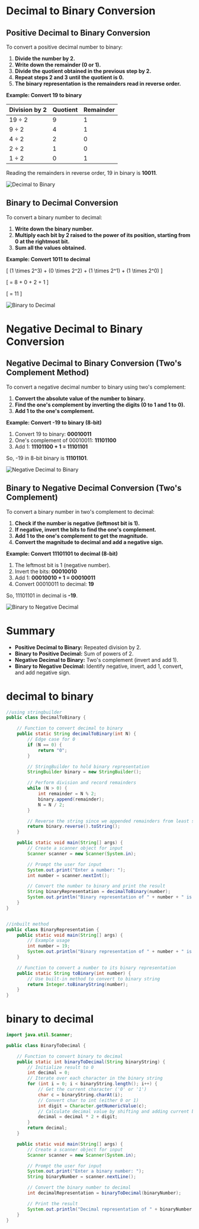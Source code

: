 # Decimal to Binary Conversion

## Positive Decimal to Binary Conversion
To convert a positive decimal number to binary:
1. **Divide the number by 2.**
2. **Write down the remainder (0 or 1).**
3. **Divide the quotient obtained in the previous step by 2.**
4. **Repeat steps 2 and 3 until the quotient is 0.**
5. **The binary representation is the remainders read in reverse order.**

**Example: Convert 19 to binary**

| Division by 2 | Quotient | Remainder |
|---------------|----------|-----------|
| 19 ÷ 2        | 9        | 1         |
| 9 ÷ 2         | 4        | 1         |
| 4 ÷ 2         | 2        | 0         |
| 2 ÷ 2         | 1        | 0         |
| 1 ÷ 2         | 0        | 1         |

Reading the remainders in reverse order, 19 in binary is **10011**.

![Decimal to Binary](https://i.imgur.com/7VXszVh.png)

## Binary to Decimal Conversion
To convert a binary number to decimal:
1. **Write down the binary number.**
2. **Multiply each bit by 2 raised to the power of its position, starting from 0 at the rightmost bit.**
3. **Sum all the values obtained.**

**Example: Convert 1011 to decimal**

\[ (1 \times 2^3) + (0 \times 2^2) + (1 \times 2^1) + (1 \times 2^0) \]

\[ = 8 + 0 + 2 + 1 \]

\[ = 11 \]

![Binary to Decimal](https://i.imgur.com/6RjnsMI.png)

# Negative Decimal to Binary Conversion

## Negative Decimal to Binary Conversion (Two's Complement Method)
To convert a negative decimal number to binary using two's complement:
1. **Convert the absolute value of the number to binary.**
2. **Find the one's complement by inverting the digits (0 to 1 and 1 to 0).**
3. **Add 1 to the one's complement.**

**Example: Convert -19 to binary (8-bit)**

1. Convert 19 to binary: **00010011**
2. One's complement of 00010011: **11101100**
3. Add 1: **11101100 + 1 = 11101101**

So, -19 in 8-bit binary is **11101101**.

![Negative Decimal to Binary](https://i.imgur.com/PJ96wAf.png)

## Binary to Negative Decimal Conversion (Two's Complement)
To convert a binary number in two's complement to decimal:
1. **Check if the number is negative (leftmost bit is 1).**
2. **If negative, invert the bits to find the one's complement.**
3. **Add 1 to the one's complement to get the magnitude.**
4. **Convert the magnitude to decimal and add a negative sign.**

**Example: Convert 11101101 to decimal (8-bit)**

1. The leftmost bit is 1 (negative number).
2. Invert the bits: **00010010**
3. Add 1: **00010010 + 1 = 00010011**
4. Convert 00010011 to decimal: **19**

So, 11101101 in decimal is **-19**.

![Binary to Negative Decimal](https://i.imgur.com/8EczSLI.png)

# Summary
- **Positive Decimal to Binary:** Repeated division by 2.
- **Binary to Positive Decimal:** Sum of powers of 2.
- **Negative Decimal to Binary:** Two's complement (invert and add 1).
- **Binary to Negative Decimal:** Identify negative, invert, add 1, convert, and add negative sign.


# decimal to binary
```java
//using stringbuilder
public class DecimalToBinary {

    // Function to convert decimal to binary
    public static String decimalToBinary(int N) {
        // Edge case for 0
        if (N == 0) {
            return "0";
        }

        // StringBuilder to hold binary representation
        StringBuilder binary = new StringBuilder();

        // Perform division and record remainders
        while (N > 0) {
            int remainder = N % 2;
            binary.append(remainder);
            N = N / 2;
        }

        // Reverse the string since we appended remainders from least significant bit
        return binary.reverse().toString();
    }

    public static void main(String[] args) {
        // Create a scanner object for input
        Scanner scanner = new Scanner(System.in);

        // Prompt the user for input
        System.out.print("Enter a number: ");
        int number = scanner.nextInt();

        // Convert the number to binary and print the result
        String binaryRepresentation = decimalToBinary(number);
        System.out.println("Binary representation of " + number + " is: " + binaryRepresentation);
    }
}


//inbuilt method
public class BinaryRepresentation {
    public static void main(String[] args) {
        // Example usage
        int number = 19;
        System.out.println("Binary representation of " + number + " is: " + toBinary(number));
    }

    // Function to convert a number to its binary representation
    public static String toBinary(int number) {
        // Use built-in method to convert to binary string
        return Integer.toBinaryString(number);
    }
}
```

# binary to decimal
```java
import java.util.Scanner;

public class BinaryToDecimal {

    // Function to convert binary to decimal
    public static int binaryToDecimal(String binaryString) {
        // Initialize result to 0
        int decimal = 0;
        // Iterate over each character in the binary string
        for (int i = 0; i < binaryString.length(); i++) {
            // Get the current character ('0' or '1')
            char c = binaryString.charAt(i);
            // Convert char to int (either 0 or 1)
            int digit = Character.getNumericValue(c);
            // Calculate decimal value by shifting and adding current bit
            decimal = decimal * 2 + digit;
        }
        return decimal;
    }

    public static void main(String[] args) {
        // Create a scanner object for input
        Scanner scanner = new Scanner(System.in);

        // Prompt the user for input
        System.out.print("Enter a binary number: ");
        String binaryNumber = scanner.nextLine();

        // Convert the binary number to decimal
        int decimalRepresentation = binaryToDecimal(binaryNumber);

        // Print the result
        System.out.println("Decimal representation of " + binaryNumber + " is: " + decimalRepresentation);
    }
}
```